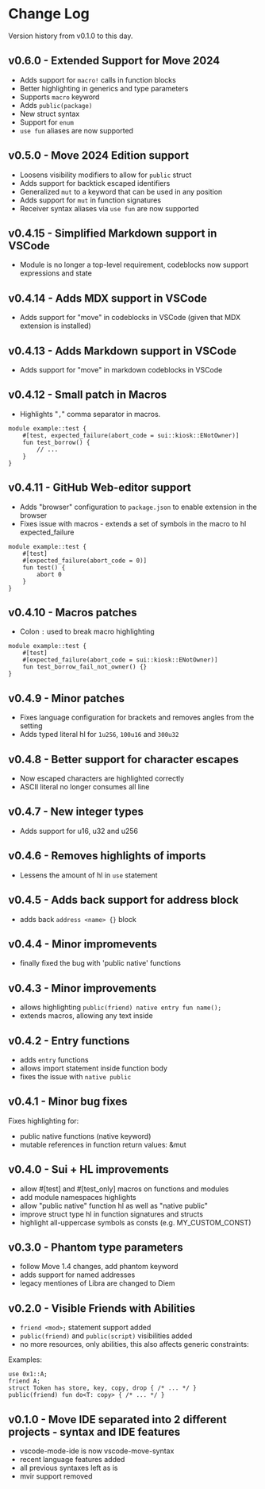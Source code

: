 # Change Log

Version history from v0.1.0 to this day.

## v0.6.0 - Extended Support for Move 2024

- Adds support for `macro!` calls in function blocks
- Better highlighting in generics and type parameters
- Supports `macro` keyword
- Adds `public(package)`
- New struct syntax
- Support for `enum`
- `use fun` aliases are now supported


## v0.5.0 - Move 2024 Edition support

- Loosens visibility modifiers to allow for `public` struct
- Adds support for backtick escaped identifiers
- Generalized `mut` to a keyword that can be used in any position
- Adds support for `mut` in function signatures
- Receiver syntax aliases via `use fun` are now supported

## v0.4.15 - Simplified Markdown support in VSCode

- Module is no longer a top-level requirement, codeblocks now support expressions and state

## v0.4.14 - Adds MDX support in VSCode

- Adds support for "move" in codeblocks in VSCode (given that MDX extension is installed)

## v0.4.13 - Adds Markdown support in VSCode

- Adds support for "move" in markdown codeblocks in VSCode

## v0.4.12 - Small patch in Macros

- Highlights "`,`" comma separator in macros.

```move
module example::test {
    #[test, expected_failure(abort_code = sui::kiosk::ENotOwner)]
    fun test_borrow() {
        // ...
    }
}
```

## v0.4.11 - GitHub Web-editor support

- Adds "browser" configuration to `package.json` to enable extension in the browser
- Fixes issue with macros - extends a set of symbols in the macro to hl expected_failure
```move
module example::test {
    #[test]
    #[expected_failure(abort_code = 0)]
    fun test() {
        abort 0
    }
}
```

## v0.4.10 - Macros patches

- Colon `:` used to break macro highlighting

```move
module example::test {
    #[test]
    #[expected_failure(abort_code = sui::kiosk::ENotOwner)]
    fun test_borrow_fail_not_owner() {}
}
```

## v0.4.9 - Minor patches

- Fixes language configuration for brackets and removes angles from the setting
- Adds typed literal hl for `1u256`, `100u16` and `300u32`

## v0.4.8 - Better support for character escapes

- Now escaped characters are highlighted correctly
- ASCII literal no longer consumes all line

## v0.4.7 - New integer types

- Adds support for u16, u32 and u256

## v0.4.6 - Removes highlights of imports

- Lessens the amount of hl in `use` statement

## v0.4.5 - Adds back support for address block

- adds back `address <name> {}` block

## v0.4.4 - Minor impromevents

- finally fixed the bug with 'public native' functions

## v0.4.3 - Minor improvements

- allows highlighting `public(friend) native entry fun name();`
- extends macros, allowing any text inside

## v0.4.2 - Entry functions

- adds `entry` functions
- allows import statement inside function body
- fixes the issue with `native public`

## v0.4.1 - Minor bug fixes

Fixes highlighting for:

- public native functions (native keyword)
- mutable references in function return values: &mut

## v0.4.0 - Sui + HL improvements

- allow #[test] and #[test_only] macros on functions and modules
- add module namespaces highlights
- allow "public native" function hl as well as "native public"
- improve struct type hl in function signatures and structs
- highlight all-uppercase symbols as consts (e.g. MY_CUSTOM_CONST)

## v0.3.0 - Phantom type parameters

- follow Move 1.4 changes, add phantom keyword
- adds support for named addresses
- legacy mentiones of Libra are changed to Diem

## v0.2.0 - Visible Friends with Abilities

- `friend <mod>;` statement support added
- `public(friend)` and `public(script)` visibilities added
- no more resources, only abilities, this also affects generic constraints:

Examples:

```move
use 0x1::A;
friend A;
struct Token has store, key, copy, drop { /* ... */ }
public(friend) fun do<T: copy> { /* ... */ }
```

## v0.1.0 - Move IDE separated into 2 different projects - syntax and IDE features

- vscode-mode-ide is now vscode-move-syntax
- recent language features added
- all previous syntaxes left as is
- mvir support removed
